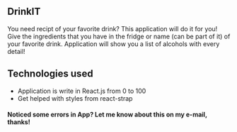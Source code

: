 ## DrinkIT

You need recipt of your favorite drink? This application will do it for you! Give the ingredients that you have in the fridge or name (can be part of it) of your favorite drink. Application will show you a list of alcohols with every detail!


## Technologies used

- Application is write in React.js from 0 to 100
- Get helped with styles from react-strap

#### Noticed some errors in App? Let me know about this on my e-mail, thanks!
